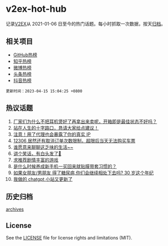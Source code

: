 # v2ex-hot-hub

 记录[V2EX](https://www.v2ex.com/)从 2021-01-06 日至今的热门话题。每小时抓取一次数据，按天[归档](archives)。
 
 ## 相关项目

- [GitHub热榜](https://github.com/snaildev/github-hot-hub)
- [知乎热榜](https://github.com/snaildev/zhihu-hot-hub)
- [微博热榜](https://github.com/snaildev/weibo-hot-hub)
- [头条热榜](https://github.com/snaildev/toutiao-hot-hub)
- [抖音热榜](https://github.com/snaildev/douyin-hot-hub)


 `更新时间：2023-04-15 15:04:25 +0800`

## 热议话题

1. [厂家们为什么不把耳机煲好了再拿出来卖呢，开箱即是最佳状态不好吗？](https://www.v2ex.com/t/932605)
1. [站在人生的十字路口，恳请大家给点建议！](https://www.v2ex.com/t/932709)
1. [注意！用了代理也会暴露了你的真实 IP](https://www.v2ex.com/t/932532)
1. [12306 居然还有取消订单次数限制，超限后当天无法购买车票](https://www.v2ex.com/t/932535)
1. [谁愿意来聊聊这乏味的生活~~](https://www.v2ex.com/t/932563)
1. [讲个笑话，有白头发了🥵](https://www.v2ex.com/t/932623)
1. [求推荐剧情丰富的游戏](https://www.v2ex.com/t/932678)
1. [是什么时候养成新手机一买回来就贴膜带套习惯的？](https://www.v2ex.com/t/932721)
1. [如果女朋友/男朋友 得了糖尿病,你们会继续相处下去吗?
30 岁这个年纪](https://www.v2ex.com/t/932584)
1. [我做的 chatgpt 小站又更新了](https://www.v2ex.com/t/932685)

## 历史归档

[archives](archives)

## License

See the [LICENSE](LICENSE) file for license rights and limitations (MIT).
